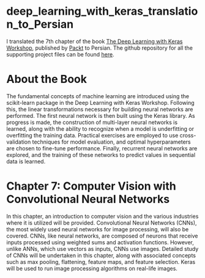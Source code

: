 # deep_learning_with_keras_translation_to_Persian
I translated the 7th chapter of the book [The Deep Learning with Keras Workshop](https://www.amazon.com/Deep-Learning-Keras-Workshop-network-ebook/dp/B08Q8JJ45N/ref=sr_1_1?dchild=1&keywords=The%20Deep%20Learning%20with%20Keras%20Workshop&qid=1611054389&sr=8-1&utm_source=GitHub&utm_medium=Repository&utm_campaign=9781801071185&utm_term=Deep%20Learning%20with%20Keras&utm_content=The%20Deep%20Learning%20with%20Keras%20Workshop), published by [Packt](https://www.packtpub.com/?utm_source=github) to Persian. The github repository for all the supporting project files can be found [here](https://github.com/PacktWorkshops/The-Deep-Learning-with-Keras-Workshop).
# About the Book 
The fundamental concepts of machine learning are introduced using the scikit-learn package in the Deep Learning with Keras Workshop. Following this, the linear transformations necessary for building neural networks are performed. The first neural network is then built using the Keras library. As progress is made, the construction of multi-layer neural networks is learned, along with the ability to recognize when a model is underfitting or overfitting the training data. Practical exercises are employed to use cross-validation techniques for model evaluation, and optimal hyperparameters are chosen to fine-tune performance. Finally, recurrent neural networks are explored, and the training of these networks to predict values in sequential data is learned.
# Chapter 7: Computer Vision with Convolutional Neural Networks
In this chapter, an introduction to computer vision and the various industries where it is utilized will be provided. Convolutional Neural Networks (CNNs), the most widely used neural networks for image processing, will also be covered. CNNs, like neural networks, are composed of neurons that receive inputs processed using weighted sums and activation functions. However, unlike ANNs, which use vectors as inputs, CNNs use images. Detailed study of CNNs will be undertaken in this chapter, along with associated concepts such as max pooling, flattening, feature maps, and feature selection. Keras will be used to run image processing algorithms on real-life images.
